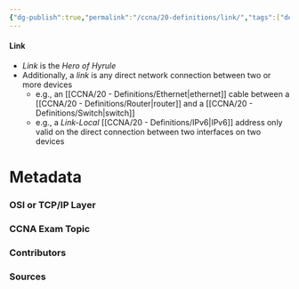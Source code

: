 ```yaml
---
{"dg-publish":true,"permalink":"/ccna/20-definitions/link/","tags":["defs_ccna"],"created":"2023-11-12T19:04:28.841-08:00","updated":"2023-11-12T19:10:06.688-08:00"}
---
```


#### Link
- *Link* is the *Hero of Hyrule*
- Additionally, a *link* is any direct network connection between two or more devices
	- e.g., an [[CCNA/20 - Definitions/Ethernet\|ethernet]] cable between a [[CCNA/20 - Definitions/Router\|router]] and a [[CCNA/20 - Definitions/Switch\|switch]]
	- e.g., a *Link-Local* [[CCNA/20 - Definitions/IPv6\|IPv6]] address only valid on the direct connection between two interfaces on two devices







# Metadata
### OSI or TCP/IP Layer

### CCNA Exam Topic

### Contributors

### Sources

